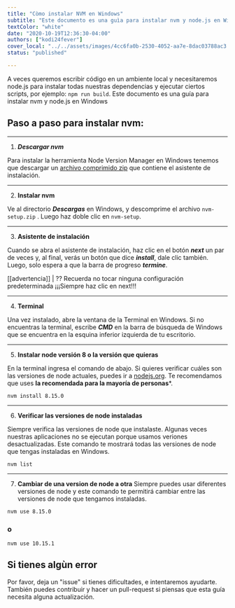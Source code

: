 ```yaml
---
title: "Còmo instalar NVM en Windows"
subtitle: "Este documento es una guìa para instalar nvm y node.js en Windows" 
textColor: "white"
date: "2020-10-19T12:36:30-04:00"
authors: ["kodi24fever"]
cover_local: "../../assets/images/4cc6fa0b-2530-4052-aa7e-8dac03788ac3.png"
status: "published"

---
```


A veces queremos escribir código en un ambiente local y necesitaremos node.js para instalar todas nuestras dependencias y ejecutar ciertos scripts, por ejemplo: ```npm run build```.
Este documento es una guía para instalar nvm y node.js en Windows
  
## Paso a paso para instalar nvm:
***
1. ***Descargar nvm*** 

Para instalar la herramienta Node Version Manager en Windows tenemos que descargar un [archivo comprimido zip](https://github.com/coreybutler/nvm-windows/releases/download/1.1.7/nvm-setup.zip) que contiene el asistente de instalación.
***
2. **Instalar nvm**

Ve al directorio ***Descargas*** en Windows, y descomprime el archivo ```nvm-setup.zip``` . Luego haz doble clic en ```nvm-setup```.
***
3. **Asistente de instalación**

Cuando se abra el asistente de instalación, haz clic en el botón ***next*** un par de veces y, al final, verás un botón que dice ***install***, dale clic también. Luego, solo espera a que la barra de progreso ***termine***.
 
[[advertencia]] | ?? Recuerda no tocar ninguna configuración predeterminada ¡¡¡Siempre haz clic en next!!!
***
4. **Terminal**

Una vez instalado, abre la ventana de la Terminal en Windows. Si no encuentras la terminal, escribe ***CMD*** en la barra de búsqueda de Windows que se encuentra en la esquina inferior izquierda de tu escritorio.
***

5. **Instalar node versión 8 o la versión que quieras**

En la terminal ingresa el comando de abajo. Si quieres verificar cuáles son las versiones de node actuales, puedes ir a [nodejs.org](https://nodejs.org/en/). Te recomendamos que uses **la recomendada para la mayoría de personas***.
```
nvm install 8.15.0
```
***
6. **Verificar las versiones de node instaladas**

Siempre verifica las versiones de node que instalaste. Algunas veces nuestras aplicaciones no se ejecutan porque usamos veriones desactualizadas. Este comando te mostrará todas las versiones de node que tengas instaladas en Windows. 
```
nvm list
```
***

7. **Cambiar de una version de node a otra**
Siempre puedes usar diferentes versiones de node y este comando te permitirá cambiar entre las versiones de node que tengamos instaladas.
 ```
 nvm use 8.15.0
 ```
 ### o
 ```
 nvm use 10.15.1
 ```
 ## Si tienes algùn error
 
Por favor, deja un "issue" si tienes dificultades, e intentaremos ayudarte. También puedes contribuir y hacer un pull-request si piensas que esta guía necesita alguna actualización.
 
